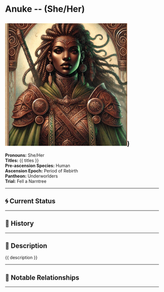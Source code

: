 # Anuke  --  (She/Her)

<!-- Optional  -->
<img src="Anuke.jpg" alt="Anuke" style="width:400px;"/>)
---

**Pronouns:** She/Her  
**Titles:** {{ titles }}  
**Pre-ascension Species:** Human  
**Ascension Epoch:** Period of Rebirth  
**Pantheon:** Underworlders  
**Trial:** Fell a Narntree

---

## 🌀 Current Status


---

## 📜 History


---

## 🧠 Description
{{ description }}

---

## 🧩 Notable Relationships

---
